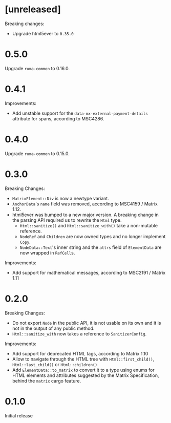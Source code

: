 # [unreleased]

Breaking changes:

- Upgrade html5ever to `0.35.0`

# 0.5.0

Upgrade `ruma-common` to 0.16.0.

# 0.4.1

Improvements:

- Add unstable support for the `data-mx-external-payment-details` attribute for
  spans, according to MSC4286.

# 0.4.0

Upgrade `ruma-common` to 0.15.0.

# 0.3.0

Breaking Changes:

- `MatrixElement::Div` is now a newtype variant.
- `AnchorData`'s `name` field was removed, according to MSC4159 / Matrix 1.12.
- html5ever was bumped to a new major version. A breaking change in the parsing
  API required us to rewrite the `Html` type.
  - `Html::sanitize()` and `Html::sanitize_with()` take a non-mutable reference.
  - `NodeRef` and `Children` are now owned types and no longer implement `Copy`.
  - `NodeData::Text`'s inner string and the `attrs` field of `ElementData` are
    now wrapped in `RefCell`s. 

Improvements:

- Add support for mathematical messages, according to MSC2191 / Matrix 1.11

# 0.2.0

Breaking Changes:

- Do not export `Node` in the public API, it is not usable on its own and it is
  not in the output of any public method.
- `Html::sanitize_with` now takes a reference to `SanitizerConfig`.

Improvements:

- Add support for deprecated HTML tags, according to Matrix 1.10
- Allow to navigate through the HTML tree with `Html::first_child()`,
  `Html::last_child()` or `Html::children()`
- Add `ElementData::to_matrix` to convert it to a type using enums for HTML
  elements and attributes suggested by the Matrix Specification, behind the
  `matrix` cargo feature.

# 0.1.0

Initial release
